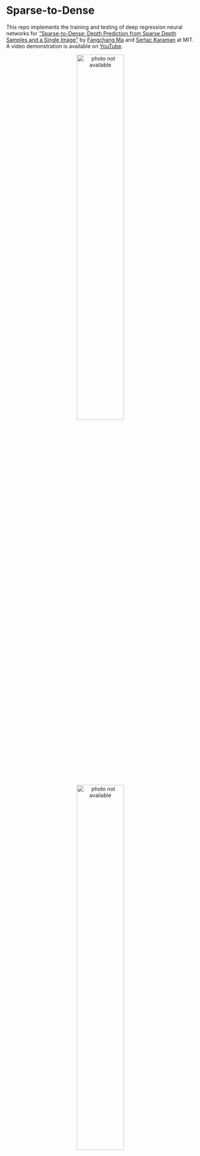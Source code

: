 Sparse-to-Dense
============================

This repo implements the training and testing of deep regression neural networks for ["Sparse-to-Dense: Depth Prediction from Sparse Depth Samples and a Single Image"](https://arxiv.org/abs/1709.07492) by [Fangchang Ma](http://www.mit.edu/~fcma) and [Sertac Karaman](http://karaman.mit.edu/) at MIT. A video demonstration is available on [YouTube](https://youtu.be/vNIIT_M7x7Y).
<p align="center">
	<img src="http://www.mit.edu/~fcma/images/ICRA2018.png" alt="photo not available" width="50%" height="50%">
	<img src="https://j.gifs.com/Z4qDow.gif" alt="photo not available" height="50%">
</p>

## Contents
0. [Requirements](#requirements)
0. [Training](#training)
0. [Testing](#testing)
0. [Trained Models](#trained-models)
0. [Benchmark](#benchmark)
0. [Citation](#citation)


## Requirements
See the [installation instructions](INSTALL.md) for a step-by-step guide.
- Install [Torch](http://torch.ch/docs/getting-started.html) on a machine with CUDA GPU. 
- Install [cuDNN](https://developer.nvidia.com/cudnn)(v4 or above) and the Torch [cuDNN bindings](https://github.com/soumith/cudnn.torch/tree/R4)
- If you already have both Torch and cuDNN installed, update `nn`, `cunn`, and `cudnn` packages.
	```bash
	luarocks install nn
	luarocks install cunn
	luarocks install cudnn
	```
- Install the [HDF5](https://en.wikipedia.org/wiki/Hierarchical_Data_Format) format libraries. Files in our pre-processed datasets are in HDF5 formats.
	```bash
	sudo apt-get update
	sudo apt-get install -y libhdf5-serial-dev hdf5-tools
	git clone https://github.com/davek44/torch-hdf5.git
	cd torch-hdf5
	luarocks make
	```
- Download the preprocessed [NYU Depth V2](http://cs.nyu.edu/~silberman/datasets/nyu_depth_v2.html) and/or [KITTI](http://www.cvlibs.net/datasets/kitti/eval_odometry.php) datasets in HDF5 formats and place them under the `data` folder. The downloading process might take an hour or so. The NYU dataset requires 32G of storage space, and KITTI requires 81G.
	```bash
	cd data
	wget http://datasets.lids.mit.edu/sparse-to-dense/data/kitti.tar.gz
	tar -xvf kitti.tar.gz && rm -f kitti.tar.gz
	wget http://datasets.lids.mit.edu/sparse-to-dense/data/nyudepthv2.tar.gz 
	tar -xvf nyudepthv2.tar.gz && rm -f nyudepthv2.tar.gz 
	cd ..
	```
- Download the networks pretrained on ImageNet datasets. In particular, use [ResNet-50](https://d2j0dndfm35trm.cloudfront.net/resnet-50.t7) for the NYU Depth V2 dataset, and [ResNet-18](https://d2j0dndfm35trm.cloudfront.net/resnet-18.t7) for the KITTI dataset. Place them under the `pretrained` folder.

## Training
The training scripts come with several options, which can be listed with the `--help` flag.
```bash
th main.lua --help
```

To run the training, simply run main.lua. By default, the script runs the RGB-based prediction network on NYU-Depth-V2 with 1 GPU and 2 data-loader threads without using pretrained weights.
```bash
th main.lua 
```

To train networks with different datasets, input modalities, loss functions, and components, see the example below:
```bash
th main.lua -dataset kitti -inputType rgbd -nSample 100 -criterion l1 -encoderType conv -decoderType upproj -pretrain true
```

Training results will be saved under the `results` folder.

#### Model Options
| Parameter     | Options     						| Remarks 		|
| ------------- | ----------- 						| -----------	|
| datasets     	| nyudepthv2,  kitti 				| 				|
| inputType     | rgb, rgbd, d, g, gd 				| d:sparse depth only; g: grayscale |
| nSample     	| non-negative integer (0 for rgb and g) | |
| criterion     | l1, l2, berhu         			| |
| pretrain      | false, true           			| |
| rep           | linear, log, inverse  			| representation of input depth |
| encoderType   | conv, depthsep, channeldrop  		| depthsep: depthwise separable convolution | 
| decoderType   | upproj, upconv, deconv2, deconv3  | deconv_n: transposed convolution with kernel size n-by-n | 

Please refer to "Deeper depth prediction with fully convolutional residual networks" for more details on `upproj` and `upconv` decoder modules.

## Testing
To test the performance of a trained model, simply run main.lua with the `-testOnly true` option, along with other model options. For instance,
```bash
th main.lua -testOnly true -dataset kitti -inputType rgbd -nSample 100 -criterion l1 -encoderType conv -decoderType upproj -pretrain true
```

## Trained Models

Trained models will be provided soon.

## Benchmark

- Error metrics on NYU Depth v2:

	| RGB     |  rms  |  rel  | delta1 | delta2 | delta3 |
	|-----------------------------|:-----:|:-----:|:-----:|:-----:|:-----:|
	| [Roy & Todorovic](http://web.engr.oregonstate.edu/~sinisa/research/publications/cvpr16_NRF.pdf) (_CVPR 2016_) | 0.744 | 0.187 |  - | - | - |
	| [Eigen & Fergus](http://cs.nyu.edu/~deigen/dnl/) (_ICCV 2015_)  | 0.641 | 0.158 | 76.9 | 95.0 | 98.8 |
	| [Laina et al](https://arxiv.org/pdf/1606.00373.pdf) (_3DV 2016_)            | 0.573 | **0.127** | **81.1** | 95.3 | 98.8 |
	| Ours-RGB             | **0.514** | 0.143 | 81.0 | **95.9** | **98.9** |

	| RGBd-#samples   |  rms  |  rel  | delta1 | delta2 | delta3 |
	|-----------------------------|:-----:|:-----:|:-----:|:-----:|:-----:|
	| [Liao et al](https://arxiv.org/abs/1611.02174) (_ICRA 2017_)-225 | 0.442 | 0.104 | 87.8 | 96.4 | 98.9 |
	| Ours-20 | 0.351 | 0.078 | 92.8 | 98.4 | 99.6 |
	| Ours-50 | 0.281 | 0.059 | 95.5 | 99.0 | 99.7 |
	| Ours-200| **0.230** | **0.044** | **97.1** | **99.4** | **99.8** |

	<img src="http://www.mit.edu/~fcma/images/ICRA18/acc_vs_samples_nyu.png" alt="photo not available" width="50%" height="50%">

- Error metrics on KITTI dataset:

	| RGB     |  rms  |  rel  | delta1 | delta2 | delta3 |
	|-----------------------------|:-----:|:-----:|:-----:|:-----:|:-----:|
	| [Make3D](http://papers.nips.cc/paper/5539-depth-map-prediction-from-a-single-image-using-a-multi-scale-deep-network.pdf) | 8.734 | 0.280 | 60.1 | 82.0 | 92.6 |
	| [Mancini et al](https://arxiv.org/pdf/1607.06349.pdf) (_IROS 2016_)  | 7.508 | - | 31.8 | 61.7 | 81.3 |
	| [Eigen et al](http://papers.nips.cc/paper/5539-depth-map-prediction-from-a-single-image-using-a-multi-scale-deep-network.pdf) (_NIPS 2014_)  | 7.156 | **0.190** | **69.2** | 89.9 | **96.7** |
	| Ours-RGB             | **6.266** | 0.208 | 59.1 | **90.0** | 96.2 |

	| RGBd-#samples   |  rms  |  rel  | delta1 | delta2 | delta3 |
	|-----------------------------|:-----:|:-----:|:-----:|:-----:|:-----:|
	| [Cadena et al](https://pdfs.semanticscholar.org/18d5/f0747a23706a344f1d15b032ea22795324fa.pdf) (_RSS 2016_)-650 | 7.14 | 0.179 | 70.9 | 88.8 | 95.6 |
	| Ours-50 | 4.884 | 0.109 | 87.1 | 95.2 | 97.9 |
	| [Liao et al](https://arxiv.org/abs/1611.02174) (_ICRA 2017_)-225 | 4.50 | 0.113 | 87.4 | 96.0 | 98.4 |
	| Ours-100 | 4.303 | 0.095 | 90.0 | 96.3 | 98.3 |
	| Ours-200 | 3.851 | 0.083 | 91.9 | 97.0 | 98.6 |
	| Ours-500| **3.378** | **0.073** | **93.5** | **97.6** | **98.9** |

	<img src="http://www.mit.edu/~fcma/images/ICRA18/acc_vs_samples_kitti.png" alt="photo not available" width="50%" height="50%">

	Note: our networks are trained on the KITTI odometry dataset, using only sparse labels from laser measurements.

## Citation 
If you use our code or method in your research, please cite:

	@article{Ma2017SparseToDense,
	  title={Sparse-to-Dense: Depth Prediction from Sparse Depth Samples and a Single Image},
	  author={Ma, Fangchang and Karaman, Sertac},
	  journal={arXiv preprint arXiv:1709.07492},
	  year={2017}
	}

Please direct any questions to [Fangchang Ma](http://www.mit.edu/~fcma) at fcma@mit.edu.

